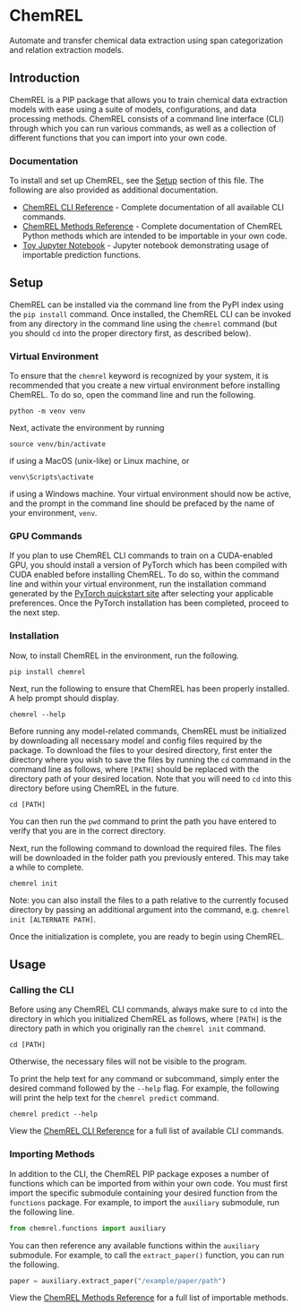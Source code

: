 # ChemREL

Automate and transfer chemical data extraction using span categorization and relation extraction models.

## Introduction

ChemREL is a PIP package that allows you to train chemical data extraction models with ease using a suite of models,
configurations, and data processing methods. ChemREL consists of a command line interface (CLI) through which you can
run various commands, as well as a collection of different functions that you can import into your own code.

### Documentation

To install and set up ChemREL, see the [Setup](#setup) section of this file. The following are also provided as
additional documentation.

+ [ChemREL CLI Reference](chemrel/README.md) - Complete documentation of all available CLI commands.
+ [ChemREL Methods Reference](https://hl3c.github.io/ChemREL) - Complete documentation of ChemREL Python methods which
are intended to be importable in your own code.
+ [Toy Jupyter Notebook](toy_notebook.ipynb) - Jupyter notebook demonstrating usage of importable prediction functions.

## Setup
ChemREL can be installed via the command line from the PyPI index using the `pip install` command. Once installed, the
ChemREL CLI can be invoked from any directory in the command line using the `chemrel` command (but you should `cd` into
the proper directory first, as described below).

### Virtual Environment

To ensure that the `chemrel` keyword is recognized by your system, it is recommended that you create a new virtual
environment before installing ChemREL. To do so, open the command line and run the following.
```console
python -m venv venv
```

Next, activate the environment by running 
```console
source venv/bin/activate
```
if using a MacOS (unix-like) or Linux machine, or
```console
venv\Scripts\activate
```
if using a Windows machine. Your virtual environment should now be active, and the prompt in the command line should be 
prefaced by the name of your environment, `venv`.

### GPU Commands

If you plan to use ChemREL CLI commands to train on a CUDA-enabled GPU, you should install a version of PyTorch which has been
compiled with CUDA enabled before installing ChemREL. To do so, within the command line and within your virtual
environment, run the installation command generated by the 
[PyTorch quickstart site](https://pytorch.org/get-started/locally/) after selecting your applicable preferences. Once
the PyTorch installation has been completed, proceed to the next step.

### Installation

Now, to install ChemREL in the environment, run the following.
```console
pip install chemrel
```

Next, run the following to ensure that ChemREL has been properly installed. A help prompt should display.
```console
chemrel --help
```

Before running any model-related commands, ChemREL must be initialized by downloading all necessary model and config
files required by the package. To download the files to your desired directory, first enter the directory where you wish
to save the files by running the `cd` command in the command line as follows, where `[PATH]` should be replaced
with the directory path of your desired location. Note that you will need to `cd` into this directory before using
ChemREL in the future.
```console
cd [PATH]
```
You can then run the `pwd` command to print the path you have entered to verify that you are in the correct directory.

Next, run the following command to download the required files. The files will be downloaded in the folder path you
previously entered. This may take a while to complete.
```console
chemrel init
```
Note: you can also install the files to a path relative to the currently focused directory by passing an additional
argument into the command, e.g. `chemrel init [ALTERNATE PATH]`.

Once the initialization is complete, you are ready to begin using ChemREL.

## Usage

### Calling the CLI

Before using any ChemREL CLI commands, always make sure to `cd` into the directory in which you initialized ChemREL as
follows, where `[PATH]` is the directory path in which you originally ran the `chemrel init` command.
```console
cd [PATH]
```
Otherwise, the necessary files will not be visible to the program.

To print the help text for any command or subcommand, simply enter the desired command followed by the `--help` flag.
For example, the following will print the help text for the `chemrel predict` command.
```console
chemrel predict --help
```

View the [ChemREL CLI Reference](chemrel/README.md) for a full list of available CLI commands.

### Importing Methods

In addition to the CLI, the ChemREL PIP package exposes a number of functions which can be imported from within your own
code.
You must first import the specific submodule containing your desired function from the `functions` package. For example,
to import the `auxiliary` submodule, run the following line.
```python
from chemrel.functions import auxiliary
```

You can then reference any available functions within the `auxiliary` submodule. For example, to call the
`extract_paper()` function, you can run the following.
```python
paper = auxiliary.extract_paper("/example/paper/path")
```

View the [ChemREL Methods Reference](https://hl3c.github.io/ChemREL) for a full list of importable methods.
